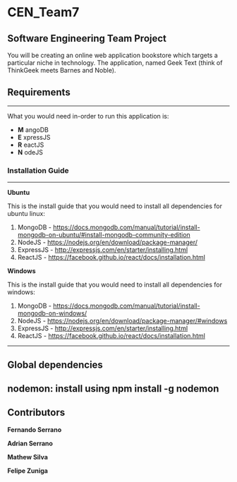 # CEN_Team7
## Software Engineering Team Project

You will be creating an online web application bookstore which targets a particular niche in technology. The application, named Geek Text  (think of ThinkGeek meets Barnes and Noble).

## Requirements

---

What you would need in-order to run this application is:

* **M** angoDB
* **E** xpressJS
* **R** eactJS
* **N** odeJS

### Installation Guide

---

**Ubuntu**

This is the install guide that you would need to install all dependencies for ubuntu linux:

1. MongoDB - https://docs.mongodb.com/manual/tutorial/install-mongodb-on-ubuntu/#install-mongodb-community-edition
2. NodeJS - https://nodejs.org/en/download/package-manager/
3. ExpressJS - http://expressjs.com/en/starter/installing.html
4. ReactJS - https://facebook.github.io/react/docs/installation.html

**Windows**

This is the install guide that you would need to install all dependencies for windows:

1. MongoDB - https://docs.mongodb.com/manual/tutorial/install-mongodb-on-windows/
2. NodeJS - https://nodejs.org/en/download/package-manager/#windows
3. ExpressJS - http://expressjs.com/en/starter/installing.html
4. ReactJS - https://facebook.github.io/react/docs/installation.html

---
## Global dependencies

nodemon: install using npm install -g nodemon
---
## Contributors

**Fernando Serrano**

**Adrian Serrano**

**Mathew Silva**

**Felipe Zuniga**

